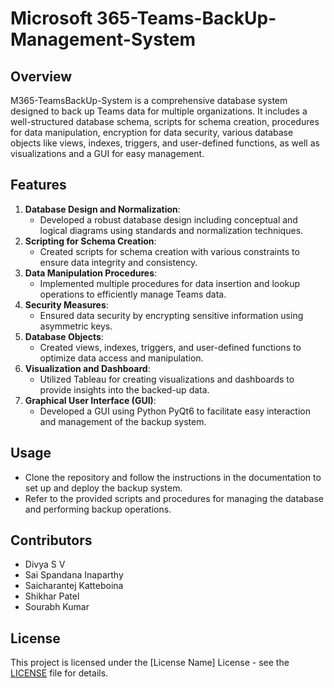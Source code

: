 # Microsoft 365-Teams-BackUp-Management-System

## Overview
M365-TeamsBackUp-System is a comprehensive database system designed to back up Teams data for multiple organizations. It includes a well-structured database schema, scripts for schema creation, procedures for data manipulation, encryption for data security, various database objects like views, indexes, triggers, and user-defined functions, as well as visualizations and a GUI for easy management.

## Features
1. **Database Design and Normalization**: 
    - Developed a robust database design including conceptual and logical diagrams using standards and normalization techniques.
2. **Scripting for Schema Creation**:
    - Created scripts for schema creation with various constraints to ensure data integrity and consistency.
3. **Data Manipulation Procedures**:
    - Implemented multiple procedures for data insertion and lookup operations to efficiently manage Teams data.
4. **Security Measures**:
    - Ensured data security by encrypting sensitive information using asymmetric keys.
5. **Database Objects**:
    - Created views, indexes, triggers, and user-defined functions to optimize data access and manipulation.
6. **Visualization and Dashboard**:
    - Utilized Tableau for creating visualizations and dashboards to provide insights into the backed-up data.
7. **Graphical User Interface (GUI)**:
    - Developed a GUI using Python PyQt6 to facilitate easy interaction and management of the backup system.

## Usage
- Clone the repository and follow the instructions in the documentation to set up and deploy the backup system.
- Refer to the provided scripts and procedures for managing the database and performing backup operations.

## Contributors
- Divya S V
- Sai Spandana Inaparthy
- Saicharantej Katteboina
- Shikhar Patel
- Sourabh Kumar

## License
This project is licensed under the [License Name] License - see the [LICENSE](LICENSE) file for details.

